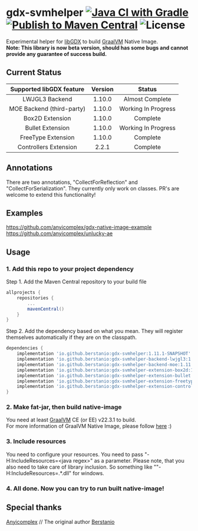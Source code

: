 # gdx-svmhelper [![Java CI with Gradle](https://github.com/anyicomplex/gdx-svmhelper/actions/workflows/gradle.yml/badge.svg)](https://github.com/anyicomplex/gdx-svmhelper/actions/workflows/gradle.yml) [![Publish to Maven Central](https://github.com/anyicomplex/gdx-svmhelper/actions/workflows/gradle-publish.yml/badge.svg)](https://github.com/anyicomplex/gdx-svmhelper/actions/workflows/gradle-publish.yml) ![License](https://img.shields.io/github/license/anyicomplex/gdx-svmhelper)

Experimental helper for [libGDX](https://libgdx.com/) to build [GraalVM](https://www.graalvm.org/) Native Image.  
**Note: This library is now beta version, should has some bugs and cannot provide any guarantee of success build.**

## Current Status
| Supported libGDX feature  |Version|        Status       |
|:-------------------------:|:-----:|:-------------------:|
|      LWJGL3 Backend       |1.10.0 |   Almost Complete   |
| MOE Backend (third-party) |1.10.0 | Working In Progress |
|      Box2D Extension      |1.10.0 |      Complete       |
|     Bullet Extension      |1.10.0 | Working In Progress |
|    FreeType Extension     |1.10.0 |      Complete       |
|   Controllers Extension   |2.2.1  |      Complete       |

## Annotations
There are two annotations, "CollectForReflection" and "CollectForSerialization". They currently only work on classes.
PR's are welcome to extend this functionality!

## Examples
https://github.com/anyicomplex/gdx-native-image-example  
https://github.com/anyicomplex/unlucky-ae

## Usage
### 1. Add this repo to your project dependency
Step 1. Add the Maven Central repository to your build file
```groovy
allprojects {
    repositories {
        ...
        mavenCentral()
    }
}
```

Step 2. Add the dependency based on what you mean. They will register themselves automatically if they are on the classpath.
```groovy
dependencies {
    implementation 'io.github.berstanio:gdx-svmhelper:1.11.1-SNAPSHOT'
    implementation 'io.github.berstanio:gdx-svmhelper-backend-lwjgl3:1.11.1-SNAPSHOT'     // LWJGL3
    implementation 'io.github.berstanio:gdx-svmhelper-backend-moe:1.11.1-SNAPSHOT'        // MOE
    implementation 'io.github.berstanio:gdx-svmhelper-extension-box2d:1.11.1-SNAPSHOT'    // Box2D
    implementation 'io.github.berstanio:gdx-svmhelper-extension-bullet:1.11.1-SNAPSHOT'   // Bullet
    implementation 'io.github.berstanio:gdx-svmhelper-extension-freetype:1.11.1-SNAPSHOT' // FreeType
    implementation 'io.github.berstanio:gdx-svmhelper-extension-controllers-lwjgl3:2.2.1-SNAPSHOT' // Controllers
}
```
### 2. Make fat-jar, then build native-image
You need at least [GraalVM](https://www.graalvm.org/) CE (or EE) v22.3.1 to build.  
For more information of GraalVM Native Image, please follow [here](https://www.graalvm.org/reference-manual/native-image/) :)
### 3. Include resources
You need to configure your resources. You need to pass "-H:IncludeResources=\<java regex>" as a parameter. Please note, that you also need to take care of library inclusion.
So something like ""-H:IncludeResources=.*.dll" for windows.
### 4. All done. Now you can try to run built native-image!

## Special thanks
[Anyicomplex](https://github.com/anyicomplex/) // The original author
[Berstanio](https://github.com/Berstanio)